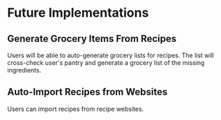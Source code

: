# Future Implementations

## Generate Grocery Items From Recipes
Users will be able to auto-generate grocery lists for recipes. The list
will cross-check user's pantry and generate a grocery list of the
missing ingredients.

## Auto-Import Recipes from Websites
Users can import recipes from recipe websites.
